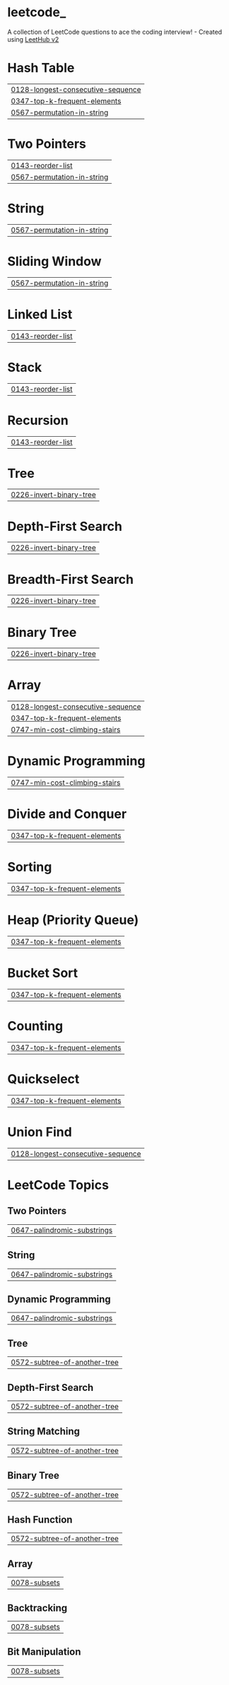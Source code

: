 # leetcode_
A collection of LeetCode questions to ace the coding interview! - Created using [LeetHub v2](https://github.com/arunbhardwaj/LeetHub-2.0)


# Hash Table
|  |
| ------- |
| [0128-longest-consecutive-sequence](https://github.com/regostar/leetcode_/tree/master/0128-longest-consecutive-sequence) |
| [0347-top-k-frequent-elements](https://github.com/regostar/leetcode_/tree/master/0347-top-k-frequent-elements) |
| [0567-permutation-in-string](https://github.com/regostar/leetcode_/tree/master/0567-permutation-in-string) |
# Two Pointers
|  |
| ------- |
| [0143-reorder-list](https://github.com/regostar/leetcode_/tree/master/0143-reorder-list) |
| [0567-permutation-in-string](https://github.com/regostar/leetcode_/tree/master/0567-permutation-in-string) |
# String
|  |
| ------- |
| [0567-permutation-in-string](https://github.com/regostar/leetcode_/tree/master/0567-permutation-in-string) |
# Sliding Window
|  |
| ------- |
| [0567-permutation-in-string](https://github.com/regostar/leetcode_/tree/master/0567-permutation-in-string) |
# Linked List
|  |
| ------- |
| [0143-reorder-list](https://github.com/regostar/leetcode_/tree/master/0143-reorder-list) |
# Stack
|  |
| ------- |
| [0143-reorder-list](https://github.com/regostar/leetcode_/tree/master/0143-reorder-list) |
# Recursion
|  |
| ------- |
| [0143-reorder-list](https://github.com/regostar/leetcode_/tree/master/0143-reorder-list) |
# Tree
|  |
| ------- |
| [0226-invert-binary-tree](https://github.com/regostar/leetcode_/tree/master/0226-invert-binary-tree) |
# Depth-First Search
|  |
| ------- |
| [0226-invert-binary-tree](https://github.com/regostar/leetcode_/tree/master/0226-invert-binary-tree) |
# Breadth-First Search
|  |
| ------- |
| [0226-invert-binary-tree](https://github.com/regostar/leetcode_/tree/master/0226-invert-binary-tree) |
# Binary Tree
|  |
| ------- |
| [0226-invert-binary-tree](https://github.com/regostar/leetcode_/tree/master/0226-invert-binary-tree) |
# Array
|  |
| ------- |
| [0128-longest-consecutive-sequence](https://github.com/regostar/leetcode_/tree/master/0128-longest-consecutive-sequence) |
| [0347-top-k-frequent-elements](https://github.com/regostar/leetcode_/tree/master/0347-top-k-frequent-elements) |
| [0747-min-cost-climbing-stairs](https://github.com/regostar/leetcode_/tree/master/0747-min-cost-climbing-stairs) |
# Dynamic Programming
|  |
| ------- |
| [0747-min-cost-climbing-stairs](https://github.com/regostar/leetcode_/tree/master/0747-min-cost-climbing-stairs) |
# Divide and Conquer
|  |
| ------- |
| [0347-top-k-frequent-elements](https://github.com/regostar/leetcode_/tree/master/0347-top-k-frequent-elements) |
# Sorting
|  |
| ------- |
| [0347-top-k-frequent-elements](https://github.com/regostar/leetcode_/tree/master/0347-top-k-frequent-elements) |
# Heap (Priority Queue)
|  |
| ------- |
| [0347-top-k-frequent-elements](https://github.com/regostar/leetcode_/tree/master/0347-top-k-frequent-elements) |
# Bucket Sort
|  |
| ------- |
| [0347-top-k-frequent-elements](https://github.com/regostar/leetcode_/tree/master/0347-top-k-frequent-elements) |
# Counting
|  |
| ------- |
| [0347-top-k-frequent-elements](https://github.com/regostar/leetcode_/tree/master/0347-top-k-frequent-elements) |
# Quickselect
|  |
| ------- |
| [0347-top-k-frequent-elements](https://github.com/regostar/leetcode_/tree/master/0347-top-k-frequent-elements) |
# Union Find
|  |
| ------- |
| [0128-longest-consecutive-sequence](https://github.com/regostar/leetcode_/tree/master/0128-longest-consecutive-sequence) |
<!---LeetCode Topics Start-->
# LeetCode Topics
## Two Pointers
|  |
| ------- |
| [0647-palindromic-substrings](https://github.com/regostar/leetcode_/tree/master/0647-palindromic-substrings) |
## String
|  |
| ------- |
| [0647-palindromic-substrings](https://github.com/regostar/leetcode_/tree/master/0647-palindromic-substrings) |
## Dynamic Programming
|  |
| ------- |
| [0647-palindromic-substrings](https://github.com/regostar/leetcode_/tree/master/0647-palindromic-substrings) |
## Tree
|  |
| ------- |
| [0572-subtree-of-another-tree](https://github.com/regostar/leetcode_/tree/master/0572-subtree-of-another-tree) |
## Depth-First Search
|  |
| ------- |
| [0572-subtree-of-another-tree](https://github.com/regostar/leetcode_/tree/master/0572-subtree-of-another-tree) |
## String Matching
|  |
| ------- |
| [0572-subtree-of-another-tree](https://github.com/regostar/leetcode_/tree/master/0572-subtree-of-another-tree) |
## Binary Tree
|  |
| ------- |
| [0572-subtree-of-another-tree](https://github.com/regostar/leetcode_/tree/master/0572-subtree-of-another-tree) |
## Hash Function
|  |
| ------- |
| [0572-subtree-of-another-tree](https://github.com/regostar/leetcode_/tree/master/0572-subtree-of-another-tree) |
## Array
|  |
| ------- |
| [0078-subsets](https://github.com/regostar/leetcode_/tree/master/0078-subsets) |
## Backtracking
|  |
| ------- |
| [0078-subsets](https://github.com/regostar/leetcode_/tree/master/0078-subsets) |
## Bit Manipulation
|  |
| ------- |
| [0078-subsets](https://github.com/regostar/leetcode_/tree/master/0078-subsets) |
<!---LeetCode Topics End-->